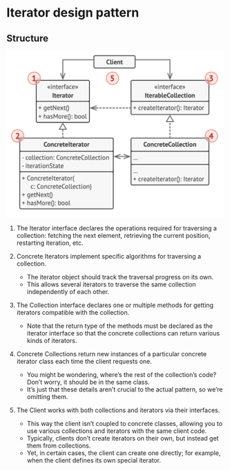 # Iterator design pattern

## Structure

![Iterator](../../images/iterator.png)

1. The Iterator interface declares the operations required for traversing a collection: fetching the next element, retrieving the current position, restarting iteration, etc.

2. Concrete Iterators implement specific algorithms for traversing a collection.

   - The iterator object should track the traversal progress on its own.
   - This allows several iterators to traverse the same collection independently of each other.

3. The Collection interface declares one or multiple methods for getting iterators compatible with the collection.

   - Note that the return type of the methods must be declared as the iterator interface so that the concrete collections can return various kinds of iterators.

4. Concrete Collections return new instances of a particular concrete iterator class each time the client requests one.

   - You might be wondering, where’s the rest of the collection’s code? Don’t worry, it should be in the same class.
   - It’s just that these details aren’t crucial to the actual pattern, so we’re omitting them.

5. The Client works with both collections and iterators via their interfaces.
   - This way the client isn’t coupled to concrete classes, allowing you to use various collections and iterators with the same client code.
   - Typically, clients don’t create iterators on their own, but instead get them from collections.
   - Yet, in certain cases, the client can create one directly; for example, when the client defines its own special iterator.
